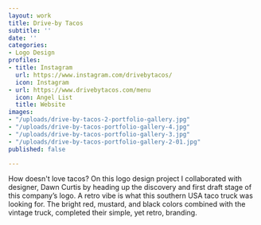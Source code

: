 ```yaml
---
layout: work
title: Drive-by Tacos
subtitle: ''
date: ''
categories:
- Logo Design
profiles:
- title: Instagram
  url: https://www.instagram.com/drivebytacos/
  icon: Instagram
- url: https://www.drivebytacos.com/menu
  icon: Angel List
  title: Website
images:
- "/uploads/drive-by-tacos-2-portfolio-gallery.jpg"
- "/uploads/drive-by-tacos-portfolio-gallery-4.jpg"
- "/uploads/drive-by-tacos-portfolio-gallery-3.jpg"
- "/uploads/drive-by-tacos-portfolio-gallery-2-01.jpg"
published: false

---
```

How doesn't love tacos? On this logo design project I collaborated with designer, Dawn Curtis by heading up the discovery and first draft stage of this company’s logo. A retro vibe is what this southern USA taco truck was looking for. The bright red, mustard, and black colors combined with the vintage truck, completed their simple, yet retro, branding.